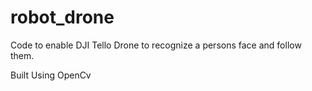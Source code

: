 # robot_drone

Code to enable DJI Tello Drone to recognize a persons face and follow them.

Built Using OpenCv
